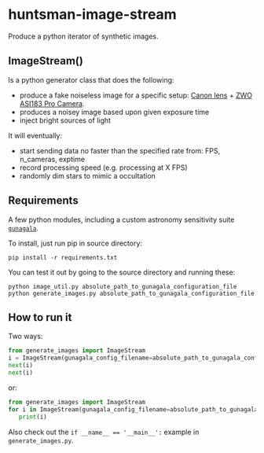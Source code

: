 # huntsman-image-stream
Produce a python iterator of synthetic images.


## ImageStream()

Is a python generator class that does the following:

 - produce a fake noiseless image for a specific setup: [Canon lens](https://store.canon.com.au/lenses/ef-400mm-f-2-8l-is-iii-usm.html) + [ZWO ASI183 Pro Camera](https://astronomy-imaging-camera.com/product/asi183mm-pro-mono).
 - produces a noisey image based upon given exposure time
 - inject bright sources of light

It will eventually:

 - start sending data no faster than the specified rate from: FPS, n_cameras, exptime
 - record processing speed (e.g. processing at X FPS)
 - randomly dim stars to mimic a occultation

## Requirements

A few python modules, including a custom astronomy sensitivity suite [`gunagala`](https://github.com/AstroHuntsman/gunagala).

To install, just run pip in source directory:

```
pip install -r requirements.txt
```

You can test it out by going to the source directory and running these:
```
python image_util.py absolute_path_to_gunagala_configuration_file
python generate_images.py absolute_path_to_gunagala_configuration_file
```

## How to run it

Two ways:

```python
from generate_images import ImageStream
i = ImageStream(gunagala_config_filename=absolute_path_to_gunagala_configuration_file)
next(i)
next(i)
```

or:

```python
from generate_images import ImageStream
for i in ImageStream(gunagala_config_filename=absolute_path_to_gunagala_configuration_file):
   print(i)
```

Also check out the `if __name__ == '__main__':` example in `generate_images.py`.


